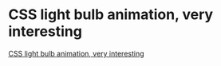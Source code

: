 # CSS light bulb animation, very interesting
[CSS light bulb animation, very interesting](https://aiwithcloud.com/2022/09/14/css_light_bulb_animation_very_interesting/)